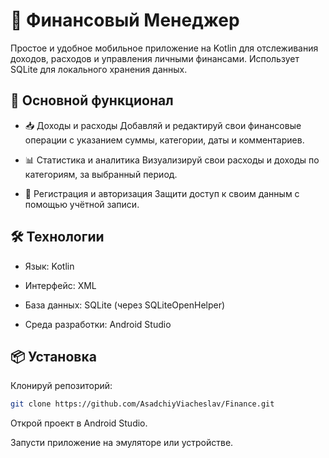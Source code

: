 # 📱 Финансовый Менеджер
Простое и удобное мобильное приложение на Kotlin для отслеживания доходов, расходов и управления личными финансами. Использует SQLite для локального хранения данных.

## 🚀 Основной функционал

- 📥 Доходы и расходы
Добавляй и редактируй свои финансовые операции с указанием суммы, категории, даты и комментариев.

- 📊 Статистика и аналитика
Визуализируй свои расходы и доходы по категориям, за выбранный период.

- 🔐 Регистрация и авторизация
Защити доступ к своим данным с помощью учётной записи.

## 🛠️ Технологии
 
- Язык: Kotlin

- Интерфейс: XML

- База данных: SQLite (через SQLiteOpenHelper)

- Среда разработки: Android Studio

## 📦 Установка
Клонируй репозиторий:

```bash
git clone https://github.com/AsadchiyViacheslav/Finance.git
```

Открой проект в Android Studio.

Запусти приложение на эмуляторе или устройстве.